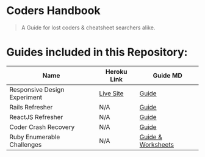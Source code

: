 # Coders Handbook
> A Guide for lost coders & cheatsheet searchers alike.

# Guides included in this Repository:

| Name | Heroku Link | Guide MD |
| --- | --- | --- |
| Responsive Design Experiment | [Live Site](https://responsive-design-experiment.herokuapp.com/) | [Guide](https://github.com/BlaineAndersonDev/coders-handbook/blob/master/responsive_design_starter.md) |
| Rails Refresher | N/A | [Guide](https://github.com/BlaineAndersonDev/coders-handbook/blob/master/rails_refresher.md) |
| ReactJS Refresher | N/A | [Guide](https://github.com/BlaineAndersonDev/coders-handbook/blob/master/react_refresher.md) |
| Coder Crash Recovery | N/A | [Guide](https://github.com/BlaineAndersonDev/coders-handbook/blob/master/coder_installation_instructions.md) |
| Ruby Enumerable Challenges | N/A | [Guide & Worksheets](https://github.com/BlaineAndersonDev/coders-handbook/blob/master/ruby_enumerable_challenge.md) |
